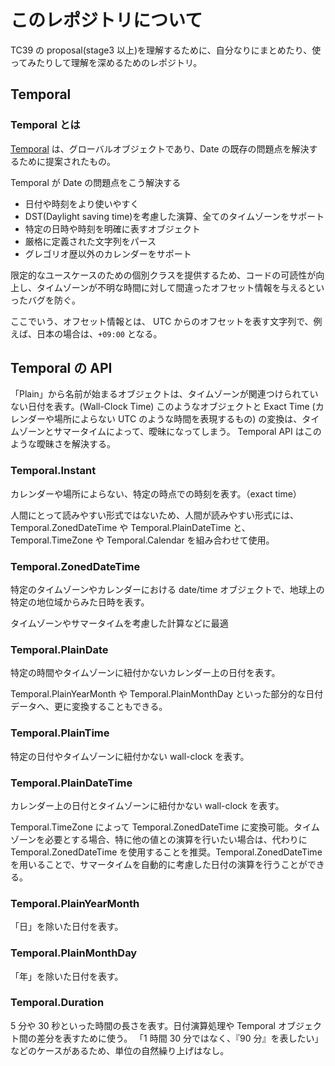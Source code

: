 # このレポジトリについて

TC39 の proposal(stage3 以上)を理解するために、自分なりにまとめたり、使ってみたりして理解を深めるためのレポジトリ。

## Temporal

### Temporal とは

[Temporal](https://tc39.es/proposal-temporal/docs/ja/index.html) は、グローバルオブジェクトであり、Date の既存の問題点を解決するために提案されたもの。

Temporal が Date の問題点をこう解決する

- 日付や時刻をより使いやすく
- DST(Daylight saving time)を考慮した演算、全てのタイムゾーンをサポート
- 特定の日時や時刻を明確に表すオブジェクト
- 厳格に定義された文字列をパース
- グレゴリオ歴以外のカレンダーをサポート

限定的なユースケースのための個別クラスを提供するため、コードの可読性が向上し、タイムゾーンが不明な時間に対して間違ったオフセット情報を与えるといったバグを防ぐ。

ここでいう、オフセット情報とは、
UTC からのオフセットを表す文字列で、例えば、日本の場合は、`+09:00` となる。

## Temporal の API

「Plain」から名前が始まるオブジェクトは、タイムゾーンが関連つけられていない日付を表す。(Wall-Clock Time)
このようなオブジェクトと Exact Time (カレンダーや場所によらない UTC のような時間を表現するもの) の変換は、タイムゾーンとサマータイムによって、曖昧になってしまう。
Temporal API はこのような曖昧さを解決する。

### Temporal.Instant

カレンダーや場所によらない、特定の時点での時刻を表す。（exact time）

人間にとって読みやすい形式ではないため、人間が読みやすい形式には、Temporal.ZonedDateTime や Temporal.PlainDateTime と、Temporal.TimeZone や Temporal.Calendar を組み合わせて使用。

### Temporal.ZonedDateTime

特定のタイムゾーンやカレンダーにおける date/time オブジェクトで、地球上の特定の地位域からみた日時を表す。

タイムゾーンやサマータイムを考慮した計算などに最適

### Temporal.PlainDate

特定の時間やタイムゾーンに紐付かないカレンダー上の日付を表す。

Temporal.PlainYearMonth や Temporal.PlainMonthDay といった部分的な日付データへ、更に変換することもできる。

### Temporal.PlainTime

特定の日付やタイムゾーンに紐付かない wall-clock を表す。

### Temporal.PlainDateTime

カレンダー上の日付とタイムゾーンに紐付かない wall-clock を表す。

Temporal.TimeZone によって Temporal.ZonedDateTime に変換可能。タイムゾーンを必要とする場合、特に他の値との演算を行いたい場合は、代わりに Temporal.ZonedDateTime を使用することを推奨。Temporal.ZonedDateTime を用いることで、サマータイムを自動的に考慮した日付の演算を行うことができる。

### Temporal.PlainYearMonth

「日」を除いた日付を表す。

### Temporal.PlainMonthDay

「年」を除いた日付を表す。

### Temporal.Duration

5 分や 30 秒といった時間の長さを表す。日付演算処理や Temporal オブジェクト間の差分を表すために使う。
「1 時間 30 分ではなく、『90 分』を表したい」などのケースがあるため、単位の自然繰り上げはなし。
